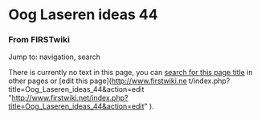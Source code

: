 

# Oog Laseren ideas 44

### From FIRSTwiki

Jump to: navigation, search

There is currently no text in this page, you can [search for this page
title](Special:Search/Oog_Laseren_ideas_44 "Special:Search/Oog
Laseren ideas 44" ) in other pages or [edit this page](http://www.firstwiki.ne
t/index.php?title=Oog_Laseren_ideas_44&action=edit
"http://www.firstwiki.net/index.php?title=Oog_Laseren_ideas_44&action=edit" ).

